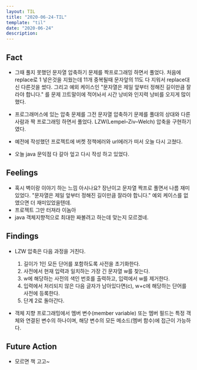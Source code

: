 ```yaml
---
layout: TIL
title: "2020-06-24-TIL"
template: "til"
date: "2020-06-24"
description: 
---
```


## Fact

- 그때 풀지 못했던 문자열 압축하기 문제를 짝프로그래밍 하면서 풀었다. 처음에 replace로 1 넣은것을 지웠는데 11개 중복될때 문자앞의 11도 다 지워서 replace대신 다른것을 썼다. 그리고 예외 케이스인 "문자열은 제일 앞부터 정해진 길이만큼 잘라야 합니다." 를 문제 끄트말이에 적어놔서 시간 낭비와 인지력 낭비를 오지게 많이 했다.

- 프로그래머스에 있는 압축 문제를 그전 문자열 압축하기 문제를 풀대의 상대와 다른 사람과 짝 프로그래밍 하면서 풀었다. LZW(Lempel–Ziv–Welch) 압축을 구현하기 였다.

- 예전에 작성했던 프로젝트에 버켓 정책에러와 url에러가 떠서 오늘 다시 고쳤다.

- 오늘 java 문익점 다 갈아 엎고 다시 작성 하고 있었다.

## Feelings

- 혹시 벽이랑 이야기 하는 느낌 아시나요? 장난이고 문자열 짝프로 풀면서 나름 재미있었다. "문자열은 제일 앞부터 정해진 길이만큼 잘라야 합니다." 예외 케이스를 없앴으면 더 재미있었을텐데.
- 프로젝트 그만 터져라 이놈아
- java 객체지향적으로 최대한 짜볼려고 하는데 맞는지 모르겠네.


## Findings

- LZW 압축은 다음 과정을 거친다.
    1. 길이가 1인 모든 단어를 포함하도록 사전을 초기화한다.
    2. 사전에서 현재 입력과 일치하는 가장 긴 문자열 w를 찾는다.
    3. w에 해당하는 사전의 색인 번호를 출력하고, 입력에서 w를 제거한다.
    4. 입력에서 처리되지 않은 다음 글자가 남아있다면(c), w+c에 해당하는 단어를 사전에 등록한다.
    5. 단계 2로 돌아간다.

- 객체 지향 프로그래밍에서 멤버 변수(member variable) 또는 멤버 필드는 특정 객체와 연결된 변수의 하나이며, 해당 변수의 모든 메소드(멤버 함수)에 접근이 가능하다.

## Future Action

- 모르면 책 고고~
